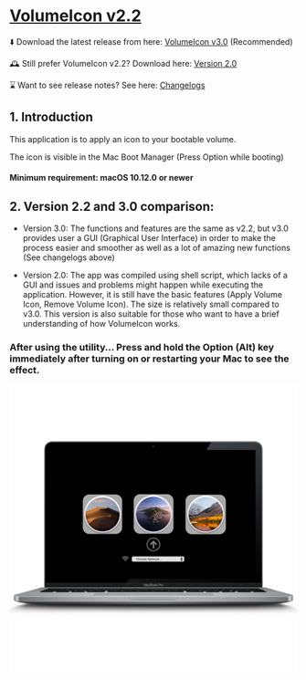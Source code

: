 # [VolumeIcon v2.2](https://github.com/Minh-Ton/VolumeIcon)

⬇️ Download the latest release from here: [VolumeIcon v3.0](https://github.com/Minh-Ton/VolumeIcon/releases/download/v3.0.0/VolumeIcon3.0.dmg) (Recommended)

🕰 Still prefer VolumeIcon v2.2? Download here: [Version 2.0](https://github.com/Minh-Ton/VolumeIcon/releases/download/v2.2.0/VolumeIcon.zip)

⌛️ Want to see release notes? See here: [Changelogs](https://github.com/Minh-Ton/VolumeIcon/releases/latest)

## 1. Introduction

This application is to apply an icon to your bootable volume.

The icon is visible in the Mac Boot Manager (Press Option while booting)

#### Minimum requirement: macOS 10.12.0 or newer

## 2. Version 2.2 and 3.0 comparison:

- Version 3.0: The functions and features are the same as v2.2, but v3.0 provides user a GUI (Graphical User Interface) in order to make the process easier and smoother as well as a lot of amazing new functions (See changelogs above)

- Version 2.0: The app was compiled using shell script, which lacks of a GUI and issues and problems might happen while executing the application. However, it is still have the basic features (Apply Volume Icon, Remove Volume Icon). The size is relatively small compared to v3.0. This version is also suitable for those who want to have a brief understanding of how VolumeIcon works.


### After using the utility... Press and hold the Option (Alt) key immediately after turning on or restarting your Mac to see the effect.
![Optional Text](https://github.com/Minh-Ton/VolumeIcon/raw/resources/Icons_Images/1.png)
